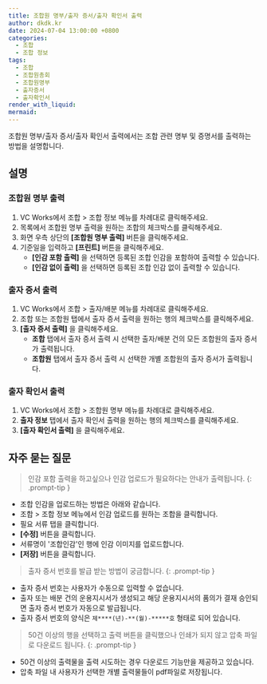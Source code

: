 ```yaml
---
title: 조합원 명부/출자 증서/출자 확인서 출력
author: dkdk.kr
date: 2024-07-04 13:00:00 +0800
categories:
  - 조합
  - 조합 정보
tags:
  - 조합
  - 조합원총회
  - 조합원명부
  - 출자증서
  - 출자확인서
render_with_liquid: 
mermaid:
---
```

조합원 명부/출자 증서/출자 확인서 출력에서는 조합 관련 명부 및 증명서를 출력하는 방법을 설명합니다.
## 설명

### 조합원 명부 출력
1. VC Works에서 조합 > 조합 정보 메뉴를 차례대로 클릭해주세요.
2. 목록에서 조합원 명부 출력을 원하는 조합의 체크박스를 클릭해주세요.
3. 화면 우측 상단의 **[조합원 명부 출력]** 버튼을 클릭해주세요.
4. 기준일을 입력하고 **[프린트]** 버튼을 클릭해주세요.
	- **[인감 포함 출력]** 을 선택하면 등록된 조합 인감을 포함하여 출력할 수 있습니다.
	- **[인감 없이 출력]** 을 선택하면 등록된 조합 인감 없이 출력할 수 있습니다.

### 출자 증서 출력
1. VC Works에서 조합 > 출자/배분 메뉴를 차례대로 클릭해주세요.
2. 조합 또는 조합원 탭에서 출자 증서 출력을 원하는 행의 체크박스를 클릭해주세요.
3. **[출자 증서 출력]** 을 클릭해주세요.
	- **조합** 탭에서 출자 증서 출력 시 선택한 출자/배분 건의 모든 조합원의 출자 증서가 출력됩니다.
	- **조합원** 탭에서 출자 증서 출력 시 선택한 개별 조합원의 출자 증서가 출력됩니다.

### 출자 확인서 출력
1. VC Works에서 조합 > 조합원 명부 메뉴를 차례대로 클릭해주세요.
2. **출자 정보** 탭에서 출자 확인서 출력을 원하는 행의 체크박스를 클릭해주세요.
3. **[출자 확인서 출력]** 을 클릭해주세요.

## 자주 묻는 질문

> 인감 포함 출력을 하고싶으나 인감 업로드가 필요하다는 안내가 출력됩니다.
{: .prompt-tip }
- 조합 인감을 업로드하는 방법은 아래와 같습니다.
- 조합 > 조합 정보 메뉴에서 인감 업로드를 원하는 조합을 클릭합니다.
- 필요 서류 탭을 클릭합니다.
- **[수정]** 버튼을 클릭합니다.
- 서류명이 '조합인감'인 행에 인감 이미지를 업로드합니다.
- **[저장]** 버튼을 클릭합니다.

> 출자 증서 번호를 발급 받는 방법이 궁금합니다.
{: .prompt-tip }
- 출자 증서 번호는 사용자가 수동으로 입력할 수 없습니다.
- 출자 또는 배분 건의 운용지시서가 생성되고 해당 운용지시서의 품의가 결재 승인되면 출자 증서 번호가 자동으로 발급됩니다.
- 출자 증서 번호의 양식은 `제****(년)-**(월)-*****호` 형태로 되어 있습니다.

> 50건 이상의 행을 선택하고 출력 버튼을 클릭했으나 인쇄가 되지 않고 압축 파일로 다운로드 됩니다.
{: .prompt-tip }
- 50건 이상의 출력물을 출력 시도하는 경우 다운로드 기능만을 제공하고 있습니다.
- 압축 파일 내 사용자가 선택한 개별 출력물들이 pdf파일로 저장됩니다.